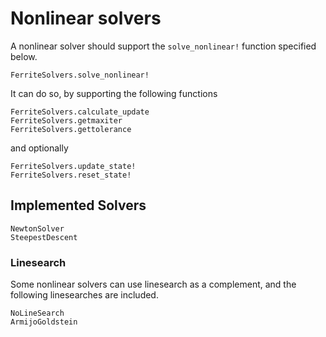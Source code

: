 # Nonlinear solvers
A nonlinear solver should support the `solve_nonlinear!` function specified below. 

```@docs
FerriteSolvers.solve_nonlinear!
```

It can do so, by supporting the following functions
```@docs
FerriteSolvers.calculate_update
FerriteSolvers.getmaxiter
FerriteSolvers.gettolerance
```
and optionally
```@docs
FerriteSolvers.update_state!
FerriteSolvers.reset_state!
```

## Implemented Solvers

```@docs
NewtonSolver
SteepestDescent
```

### Linesearch
Some nonlinear solvers can use linesearch as a complement, 
and the following linesearches are included. 
```@docs
NoLineSearch
ArmijoGoldstein
```